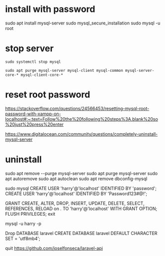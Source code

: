 # install with password

sudo apt install mysql-server
sudo mysql_secure_installation
sudo mysql -u root

# stop server
```
sudo systemctl stop mysql

sudo apt purge mysql-server mysql-client mysql-common mysql-server-core-* mysql-client-core-*

```

# reset root password
https://stackoverflow.com/questions/24566453/resetting-mysql-root-password-with-xampp-on-localhost#:~:text=Follow%20the%20following%20steps%3A,blank%20so%20just%20press%20enter




https://www.digitalocean.com/community/questions/completely-uninstall-mysql-server

# uninstall

sudo apt remove --purge mysql-server
sudo apt purge mysql-server
sudo apt autoremove
sudo apt autoclean
sudo apt remove dbconfig-mysql


 sudo mysql 
 CREATE USER 'harry'@'localhost' IDENTIFIED BY 'password';
CREATE USER 'harry'@'localhost' IDENTIFIED BY 'Password123#@!';

GRANT CREATE, ALTER, DROP, INSERT, UPDATE, DELETE, SELECT, REFERENCES, RELOAD on *.* TO 'harry'@'localhost' WITH GRANT OPTION;
FLUSH PRIVILEGES;
exit

mysql -u harry -p

Drop DATABASE laravel
CREATE DATABASE laravel DEFAULT CHARACTER SET = 'utf8mb4';

quit
https://github.com/joselfonseca/laravel-api